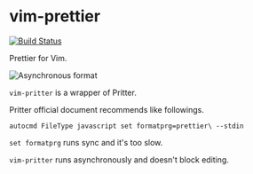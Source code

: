 # vim-prettier

[![Build Status](https://travis-ci.org/heavenshell/vim-prettier.svg?branch=master)](https://travis-ci.org/heavenshell/vim-prettier)

Prettier for Vim.

![Asynchronous format](./assets/vim-pritter.gif)

`vim-pritter` is a wrapper of Pritter.

Pritter official document recommends like followings.

```viml
autocmd FileType javascript set formatprg=prettier\ --stdin
```

`set formatprg` runs sync and it's too slow.

`vim-pritter` runs asynchronously and doesn't block editing.
